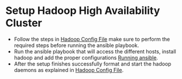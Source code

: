 # Setup Hadoop High Availability Cluster

- Follow the steps in [Hadoop Config File](./HadoopConfigs.md) make sure to perform the required steps before running the ansible playbook.
- Run the ansible playbook that will access the different hosts, install hadoop and add the proper configurations [Running ansible](./Ansible.md).
- After the setup finishes successfully format and start the hadoop daemons as explained in [Hadoop Config File](./HadoopConfigs.md).


